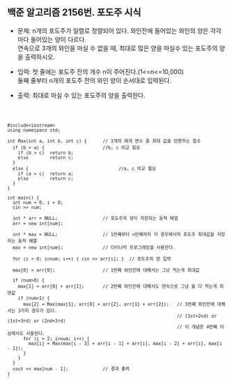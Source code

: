 ## 백준 알고리즘 2156번. 포도주 시식

* 문제: n개의 포도주가 일렬로 정렬되어 있다. 와인잔에 들어있는 와인의 양은 각각마다 들어있는 양이 다르다. <br>
       연속으로 3개의 와인을 마실 수 없을 때, 최대로 많은 양을 마실수 있는 포도주의 양을 출력하시오.
       
* 입력: 첫 줄에는 포도주 잔의 개수 n이 주어진다.(1<=n<=10,000) <br>
        둘째 줄부터 n개의 포도주 잔의 와인 양이 순서대로 입력된다.
        
* 출력: 최대로 마실 수 있는 포도주의 양을 출력한다.

<code>

    #include<iostream>
    using namespace std;

    int Max(int a, int b, int c) {      // 3개의 매개 변수 중 최대 값을 반환하는 함수
      if (b > a) {	                    //b, c 비교 필요
        if (b > c)  return b;
        else	    return c;
      }
      else {			                      //a, c 비교 필요
        if (a > c)	return a;
        else        return c;
      }
    }

    int main() {
      int num = 0, i = 0;
      cin >> num;

      int * arr = NULL;                 // 포도주의 양이 저장되는 동적 배열
      arr = new int[num];

      int * max = NULL;                 // 1번째부터 n번째까지 각 경우에서의 포도주 최대값을 저장하는 동적 배열
      max = new int[num];               // 다이나믹 프로그래밍을 사용한다.

      for (i = 0; i<num; i++) { cin >> arr[i]; }  // 포도주의 양 입력

      max[0] = arr[0];                  // 1번째 와인잔에 대해서는 그냥 먹는게 최대값

      if (num>0) {
        max[1] = arr[0] + arr[1];       // 2번째 와인잔에 대해서도 연속으로 그냥 둘 다 먹는게 최댓값
        if (num>1) {
          max[2] = Max(max[1], arr[0] + arr[2], arr[1] + arr[2]);   // 3번째 와인잔에 대해서는 3가지 경우가 있다.
                                                                    // (1st+2nd) or (1st+3rd) or (2nd+3rd)
                                                                    // 이 개념은 4번째 이상에서도 사용된다.
          for (i = 2; i<num; i++) {
            max[i] = Max(max[i - 3] + arr[i - 1] + arr[i], max[i - 2] + arr[i], max[i - 1]);
          }
        }
      }
      cout << max[num - 1];             // 결과 출력
    }
 
 </code>

